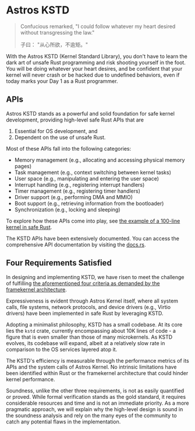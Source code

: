 # Astros KSTD

> Confucious remarked,
> "I could follow whatever my heart desired
> without transgressing the law."
>
> 子曰：
> "从心所欲，不逾矩。"

With the Astros KSTD (Kernel Standard Library), 
you don't have to learn the dark art of unsafe Rust programming
and risk shooting yourself in the foot.
You will be doing whatever your heart desires,
and be confident that your kernel will never crash
or be hacked due to undefined behaviors,
even if today marks your Day 1 as a Rust programmer.

## APIs

Astros KSTD stands
as a powerful and solid foundation for safe kernel development,
providing high-level safe Rust APIs that are

1. Essential for OS development, and
2. Dependent on the use of unsafe Rust.

Most of these APIs fall into the following categories:

* Memory management (e.g., allocating and accessing physical memory pages)
* Task management (e.g., context switching between kernel tasks)
* User space (e.g., manipulating and entering the user space)
* Interrupt handling (e.g., registering interrupt handlers)
* Timer management (e.g., registering timer handlers)
* Driver support (e.g., performing DMA and MMIO)
* Boot support (e.g., retrieving information from the bootloader)
* Synchronization (e.g., locking and sleeping)

To explore how these APIs come into play,
see [the example of a 100-line kernel in safe Rust](a-100-line-kernel.md).

The KSTD APIs have been extensively documented.
You can access the comprehensive API documentation by visiting the [docs.rs](https://docs.rs/kstd/latest/kstd).

## Four Requirements Satisfied

In designing and implementing KSTD,
we have risen to meet the challenge of
fulfilling [the aforementioned four criteria as demanded by the framekernel architecture](../kernel/the-framekernel-architecture.md).

Expressiveness is evident through Astros Kernel itself,
where all system calls,
file systems,
network protocols,
and device drivers (e.g., Virtio drivers)
have been implemented in safe Rust
by leveraging KSTD.

Adopting a minimalist philosophy,
KSTD has a small codebase.
At its core lies the `kstd` crate,
currently encompassing about 10K lines of code - a figure 
that is even smaller than those of many microkernels.
As KSTD evolves,
its codebase will expand,
albeit at a relatively slow rate
in comparison to the OS services layered atop it.

The KSTD's efficiency is measurable
through the performance metrics of its APIs
and the system calls of Astros Kernel.
No intrinsic limitations have been identified within Rust
or the framekernel architecture
that could hinder kernel performance.

Soundness, unlike the other three requirements,
is not as easily quantified or proved.
While formal verification stands as the gold standard,
it requires considerable resources and time
and is not an immediate priority.
As a more pragmatic approach,
we will explain why the high-level design is sound
in the soundness analysis and rely on the many 
eyes of the community to catch any potential flaws 
in the implementation.
